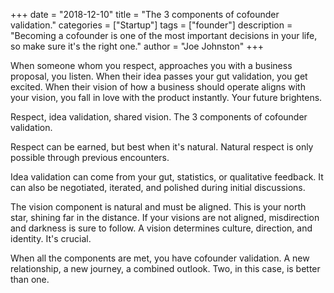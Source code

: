 +++
date = "2018-12-10"
title = "The 3 components of cofounder validation."
categories = ["Startup"] 
tags = ["founder"]
description = "Becoming a cofounder is one of the most important decisions in your life, so make sure it's the right one."
author = "Joe Johnston"
+++


When someone whom you respect, approaches you with a business proposal, you listen. When their idea passes your gut validation, you get excited. When their vision of how a business should operate aligns with your vision, you fall in love with the product instantly. Your future brightens.

Respect, idea validation, shared vision. The 3 components of cofounder validation.

Respect can be earned, but best when it's natural. Natural respect is only possible through previous encounters.

Idea validation can come from your gut, statistics, or qualitative feedback. It can also be negotiated, iterated, and polished during initial discussions.

The vision component is natural and must be aligned. This is your north star, shining far in the distance. If your visions are not aligned, misdirection and darkness is sure to follow. A vision determines culture, direction, and identity. It's crucial.

When all the components are met, you have cofounder validation. A new relationship, a new journey, a combined outlook. Two, in this case, is better than one.